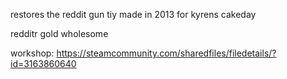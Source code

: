 restores the reddit gun tiy made in 2013 for kyrens cakeday

redditr gold wholesome 

workshop: https://steamcommunity.com/sharedfiles/filedetails/?id=3163860640
